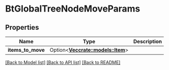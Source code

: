 # BtGlobalTreeNodeMoveParams

## Properties

Name | Type | Description | Notes
------------ | ------------- | ------------- | -------------
**items_to_move** | Option<[**Vec<crate::models::Item>**](Item.md)> |  | [optional]

[[Back to Model list]](../README.md#documentation-for-models) [[Back to API list]](../README.md#documentation-for-api-endpoints) [[Back to README]](../README.md)


